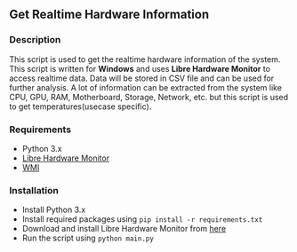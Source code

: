 ## Get Realtime Hardware Information

### Description
This script is used to get the realtime hardware information of the system. This script is written for **Windows** and uses **Libre Hardware Monitor** to access realtime data. Data will be stored in CSV file and can be used for further analysis. A lot of information can be extracted from the system like CPU, GPU, RAM, Motherboard, Storage, Network, etc. but this script is used to get temperatures(usecase specific).

### Requirements
- Python 3.x
- [Libre Hardware Monitor](https://github.com/LibreHardwareMonitor/LibreHardwareMonitor)
- [WMI](https://pypi.org/project/WMI/)

### Installation
- Install Python 3.x
- Install required packages using `pip install -r requirements.txt`
- Download and install Libre Hardware Monitor from [here](https://github.com/LibreHardwareMonitor/LibreHardwareMonitor/releases)
- Run the script using `python main.py`